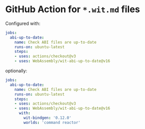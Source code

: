 # GitHub Action for `*.wit.md` files

Configured with:

```yml
jobs:
  abi-up-to-date:
    name: Check ABI files are up-to-date
    runs-on: ubuntu-latest
    steps:
    - uses: actions/checkout@v3
    - uses: WebAssembly/wit-abi-up-to-date@v16
```

optionally:

```yml
jobs:
  abi-up-to-date:
    name: Check ABI files are up-to-date
    runs-on: ubuntu-latest
    steps:
    - uses: actions/checkout@v3
    - uses: WebAssembly/wit-abi-up-to-date@v16
      with:
        wit-bindgen: '0.12.0'
        worlds: 'command reactor'
```
